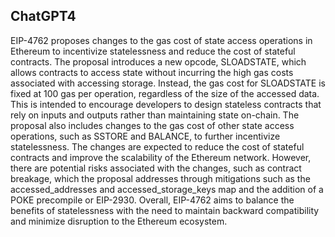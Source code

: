 ## ChatGPT4

EIP-4762 proposes changes to the gas cost of state access operations in Ethereum to incentivize statelessness and reduce the cost of stateful contracts. The proposal introduces a new opcode, SLOADSTATE, which allows contracts to access state without incurring the high gas costs associated with accessing storage. Instead, the gas cost for SLOADSTATE is fixed at 100 gas per operation, regardless of the size of the accessed data. This is intended to encourage developers to design stateless contracts that rely on inputs and outputs rather than maintaining state on-chain. The proposal also includes changes to the gas cost of other state access operations, such as SSTORE and BALANCE, to further incentivize statelessness. The changes are expected to reduce the cost of stateful contracts and improve the scalability of the Ethereum network. However, there are potential risks associated with the changes, such as contract breakage, which the proposal addresses through mitigations such as the accessed_addresses and accessed_storage_keys map and the addition of a POKE precompile or EIP-2930. Overall, EIP-4762 aims to balance the benefits of statelessness with the need to maintain backward compatibility and minimize disruption to the Ethereum ecosystem.
